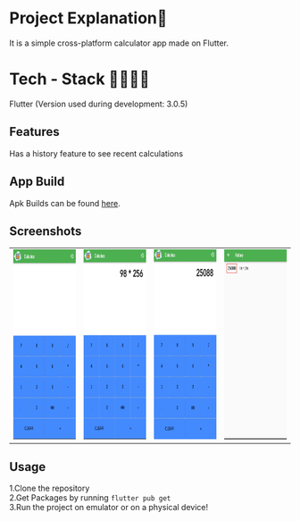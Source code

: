 # Project Explanation🚀
It is a simple cross-platform calculator app made on Flutter. 
  
# Tech - Stack 👨‍💻👩‍💻
 Flutter (Version used during development: 3.0.5)

## Features 
Has a history feature to see recent calculations  

## App Build
Apk Builds can be found <a href="https://drive.google.com/drive/folders/1UbuUAy4mRQCjHda-Qhqi-T68upuLZ-Nv?usp=sharing">here</a>.

## Screenshots
<table>
  <tr>
    <td><img src="S1.jpg" height=340px width=180px></td>
    <td><img src="S2.jpg" height=340px width=180px></td>
    <td><img src="S3.jpg" height=340px width=180px></td>
    <td><img src="S4.jpg" height=340px width=180px></td>
  </tr>
 </table>
 
## Usage
1.Clone the repository  
2.Get Packages by running
    ```
    flutter pub get 
    ```  
3.Run the project on emulator or on a physical device!
